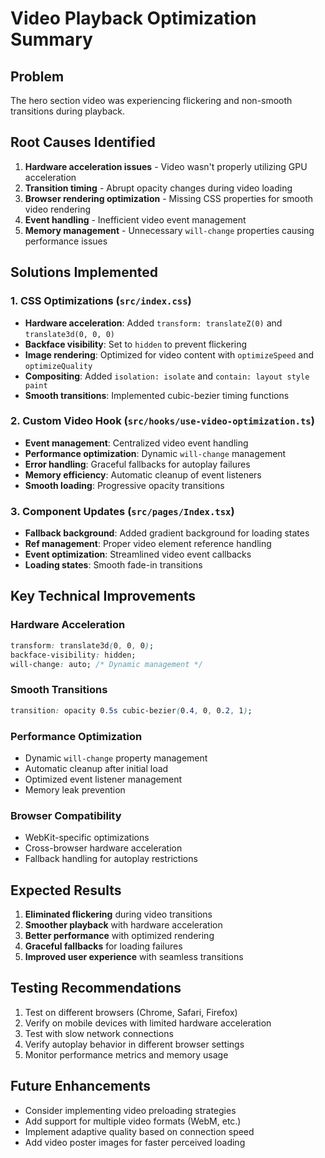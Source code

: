 # Video Playback Optimization Summary

## Problem
The hero section video was experiencing flickering and non-smooth transitions during playback.

## Root Causes Identified
1. **Hardware acceleration issues** - Video wasn't properly utilizing GPU acceleration
2. **Transition timing** - Abrupt opacity changes during video loading
3. **Browser rendering optimization** - Missing CSS properties for smooth video rendering
4. **Event handling** - Inefficient video event management
5. **Memory management** - Unnecessary `will-change` properties causing performance issues

## Solutions Implemented

### 1. CSS Optimizations (`src/index.css`)
- **Hardware acceleration**: Added `transform: translateZ(0)` and `translate3d(0, 0, 0)`
- **Backface visibility**: Set to `hidden` to prevent flickering
- **Image rendering**: Optimized for video content with `optimizeSpeed` and `optimizeQuality`
- **Compositing**: Added `isolation: isolate` and `contain: layout style paint`
- **Smooth transitions**: Implemented cubic-bezier timing functions

### 2. Custom Video Hook (`src/hooks/use-video-optimization.ts`)
- **Event management**: Centralized video event handling
- **Performance optimization**: Dynamic `will-change` management
- **Error handling**: Graceful fallbacks for autoplay failures
- **Memory efficiency**: Automatic cleanup of event listeners
- **Smooth loading**: Progressive opacity transitions

### 3. Component Updates (`src/pages/Index.tsx`)
- **Fallback background**: Added gradient background for loading states
- **Ref management**: Proper video element reference handling
- **Event optimization**: Streamlined video event callbacks
- **Loading states**: Smooth fade-in transitions

## Key Technical Improvements

### Hardware Acceleration
```css
transform: translate3d(0, 0, 0);
backface-visibility: hidden;
will-change: auto; /* Dynamic management */
```

### Smooth Transitions
```css
transition: opacity 0.5s cubic-bezier(0.4, 0, 0.2, 1);
```

### Performance Optimization
- Dynamic `will-change` property management
- Automatic cleanup after initial load
- Optimized event listener management
- Memory leak prevention

### Browser Compatibility
- WebKit-specific optimizations
- Cross-browser hardware acceleration
- Fallback handling for autoplay restrictions

## Expected Results
1. **Eliminated flickering** during video transitions
2. **Smoother playback** with hardware acceleration
3. **Better performance** with optimized rendering
4. **Graceful fallbacks** for loading failures
5. **Improved user experience** with seamless transitions

## Testing Recommendations
1. Test on different browsers (Chrome, Safari, Firefox)
2. Verify on mobile devices with limited hardware acceleration
3. Test with slow network connections
4. Verify autoplay behavior in different browser settings
5. Monitor performance metrics and memory usage

## Future Enhancements
- Consider implementing video preloading strategies
- Add support for multiple video formats (WebM, etc.)
- Implement adaptive quality based on connection speed
- Add video poster images for faster perceived loading
